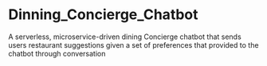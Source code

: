 # Dinning_Concierge_Chatbot

A serverless, microservice-driven dining Concierge chatbot that sends users restaurant suggestions given a set of preferences that provided to the chatbot through conversation
